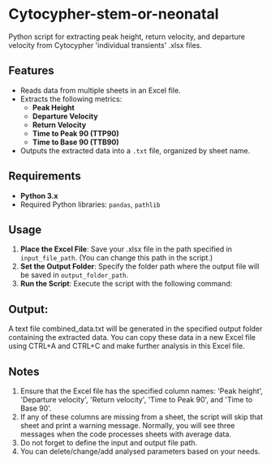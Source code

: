 # Cytocypher-stem-or-neonatal
Python script for extracting peak height, return velocity, and departure velocity from Cytocypher 'individual transients' .xlsx files.

## Features
- Reads data from multiple sheets in an Excel file.
- Extracts the following metrics:
  - **Peak Height**
  - **Departure Velocity**
  - **Return Velocity**
  - **Time to Peak 90 (TTP90)**
  - **Time to Base 90 (TTB90)**
- Outputs the extracted data into a `.txt` file, organized by sheet name.

## Requirements
- **Python 3.x**
- Required Python libraries: `pandas`, `pathlib`

## Usage

1. **Place the Excel File**: Save your .xlsx file in the path specified in `input_file_path`. (You can change this path in the script.)
2. **Set the Output Folder**: Specify the folder path where the output file will be saved in `output_folder_path`.
3. **Run the Script**: Execute the script with the following command:

## Output: 

A text file combined_data.txt will be generated in the specified output folder containing the extracted data. You can copy these data in a new Excel file using CTRL+A and CTRL+C and make further analysis in this Excel file. 

## Notes
1. Ensure that the Excel file has the specified column names: 'Peak height', 'Departure velocity', 'Return velocity', 'Time to Peak 90', and 'Time to Base 90'.
2. If any of these columns are missing from a sheet, the script will skip that sheet and print a warning message. Normally, you will see three messages when the code processes sheets with average data. 
3. Do not forget to define the input and output file path.
4. You can delete/change/add analysed parameters based on your needs.
